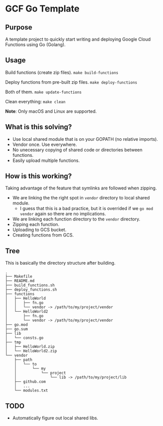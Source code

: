 # GCF Go Template
## Purpose
A template project to quickly start writing and deploying Google Cloud Functions using Go (Golang).

## Usage
Build functions (create zip files).
`make build-functions`

Deploy functions from pre-built zip files.
`make deploy-functions`

Both of them.
`make update-functions`

Clean everything:
`make clean`

**Note**: Only macOS and Linux are supported.

## What is this solving?
* Use local shared module that is on your GOPATH (no relative imports).
* Vendor once. Use everywhere.
* No unecessary copying of shared code or directories between functions.
* Easily upload multiple functions.

## How is this working?
Taking advantage of the feature that symlinks are followed when zipping.
* We are linking the the right spot in `vendor` directory to local shared module. 
    * I guess that this is a bad practice, but it is overrided if we `go mod vendor` again so there are no implications.
* We are linking each function directory to the `vendor` directory.
* Zipping each function.
* Uploading to GCS bucket.
* Creating functions from GCS.

## Tree
This is basically the directory structure after building.

```.
.
├── Makefile
├── README.md
├── build_functions.sh
├── deploy_functions.sh
├── functions
│   ├── HelloWorld
│   │   ├── fn.go
│   │   └── vendor -> /path/to/my/project/vendor
│   └── HelloWorld2
│       ├── fn.go
│       └── vendor -> /path/to/my/project/vendor
├── go.mod
├── go.sum
├── lib
│   └── consts.go
├── tmp
│   ├── HelloWorld.zip
│   └── HelloWorld2.zip
└── vendor
    ├── path
    │   └── to
    │       └── my
    │           └── project
    │               └── lib -> /path/to/my/project/lib
    ├── github.com
    │   ...
    └── modules.txt
```

## TODO
* Automatically figure out local shared libs.